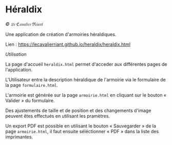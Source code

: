 # Héraldix

*© 𝔏𝔢 ℭ𝔞𝔳𝔞𝔩𝔦𝔢𝔯 ℜ𝔦𝔞𝔫𝔱*

Une application de création d'armoiries héraldiques.

Lien : https://lecavalierriant.github.io/heraldix/heraldix.html

*Utilisation*

La page d'accueil `heraldix.html` permet d'acceder aux différentes pages de l'application.

L'Utilisateur entre la description héraldique de l'armoirie via le formulaire de la page `formulaire.html`.

L'armoirie est générée sur la page `armoirie.html` en cliquant sur le bouton « Valider » du formulaire.

Des ajustements de taille et de position et des changements d'image peuvent êtes effectués en utilisant les pramètres.

Un export PDF est possible en utilisant le bouton « Sauvegarder » de la page `armoirie.html`, il faut ensuite séléctionner « PDF » dans la liste des imprimantes.
